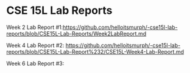 # CSE 15L Lab Reports
Week 2 Lab Report #1:https://github.com/helloitsmurph/-cse15l-lab-reports/blob/CSE15L-Lab-Reports/Week2LabReport.md


Week 4 Lab Report #2: https://github.com/helloitsmurph/-cse15l-lab-reports/blob/CSE15L-Lab-Report%232/CSE15L-Week4-Lab-Report.md


Week 6 Lab Report #3: 
